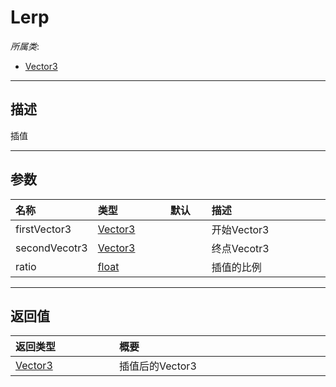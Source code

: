 # Lerp

*所属类*:
* [Vector3](/Api/DataType/Vector3.md)
------------------------------------------------------------------------------------------
## 描述

插值

------------------------------------------------------------------------------------------
## 参数

|<div style="width:100px">名称</div>|<div style="width:100px">类型</div>|<div style="width:50px">默认</div>|<div style="width:350px">描述</div>|
|:---|:---|:---|:---|
|firstVector3|[Vector3](/Api/DataType/Vector3.md)||开始Vector3|
|secondVecotr3|[Vector3](/Api/DataType/Vector3.md)||终点Vecotr3|
|ratio|[float](/Api/DataType/Number.md)||插值的比例|

------------------------------------------------------------------------------------------
## 返回值

|<div style="width:150px">返回类型</div>|<div style="width:520px">概要</div>|
|:---|:---|
|[Vector3](/Api/DataType/Vector3.md)|插值后的Vector3|
